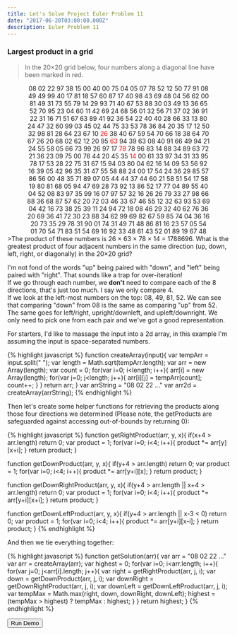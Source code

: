 ```yaml
---
title: Let's Solve Project Euler Problem 11
date: "2017-06-20T03:00:00.000Z"
description: Euler Problem 11
---
```

<style>
  .number-block{
    text-align: center;
  }
  .red{
    color: red;
  }
  #example-anchor span{
    margin: 5px
  }

  .current{
    background: yellow;
  }

  .highest{
    background: green;
  }
</style>


### Largest product in a grid
>In the 20×20 grid below, four numbers along a diagonal line have been marked in red.<br/>
<div class="number-block">
08 02 22 97 38 15 00 40 00 75 04 05 07 78 52 12 50 77 91 08<br/>
49 49 99 40 17 81 18 57 60 87 17 40 98 43 69 48 04 56 62 00<br/>
81 49 31 73 55 79 14 29 93 71 40 67 53 88 30 03 49 13 36 65<br/>
52 70 95 23 04 60 11 42 69 24 68 56 01 32 56 71 37 02 36 91<br/>
22 31 16 71 51 67 63 89 41 92 36 54 22 40 40 28 66 33 13 80<br/>
24 47 32 60 99 03 45 02 44 75 33 53 78 36 84 20 35 17 12 50<br/>
32 98 81 28 64 23 67 10 <span class="red">26</span> 38 40 67 59 54 70 66 18 38 64 70<br/>
67 26 20 68 02 62 12 20 95 <span class="red">63</span> 94 39 63 08 40 91 66 49 94 21<br/>
24 55 58 05 66 73 99 26 97 17 <span class="red">78</span> 78 96 83 14 88 34 89 63 72<br/>
21 36 23 09 75 00 76 44 20 45 35 <span class="red">14</span> 00 61 33 97 34 31 33 95<br/>
78 17 53 28 22 75 31 67 15 94 03 80 04 62 16 14 09 53 56 92<br/>
16 39 05 42 96 35 31 47 55 58 88 24 00 17 54 24 36 29 85 57<br/>
86 56 00 48 35 71 89 07 05 44 44 37 44 60 21 58 51 54 17 58<br/>
19 80 81 68 05 94 47 69 28 73 92 13 86 52 17 77 04 89 55 40<br/>
04 52 08 83 97 35 99 16 07 97 57 32 16 26 26 79 33 27 98 66<br/>
88 36 68 87 57 62 20 72 03 46 33 67 46 55 12 32 63 93 53 69<br/>
04 42 16 73 38 25 39 11 24 94 72 18 08 46 29 32 40 62 76 36<br/>
20 69 36 41 72 30 23 88 34 62 99 69 82 67 59 85 74 04 36 16<br/>
20 73 35 29 78 31 90 01 74 31 49 71 48 86 81 16 23 57 05 54<br/>
01 70 54 71 83 51 54 69 16 92 33 48 61 43 52 01 89 19 67 48<br/>
</div>
>The product of these numbers is 26 × 63 × 78 × 14 = 1788696.
What is the greatest product of four adjacent numbers in the same direction (up, down, left, right, or diagonally) in the 20×20 grid?

I'm not fond of the words "up" being paired with "down", and "left" being paired with "right". That sounds like a trap for over-iteration!<br/>
If we go through each number, we **don't** need to compare each of the 8 directions, that's just too much. I say we only compare 4.<br/>
If we look at the left-most numbers on the top: 08, 49, 81, 52. We can see that comparing "down" from 08 is the same as comparing "up" from 52. The same goes for left/right, upright/downleft, and upleft/downright. We only need to pick one from each pair and we've got a good representation.

For starters, I'd like to massage the input into a 2d array, in this example I'm assuming the input is space-separated numbers.

{% highlight javascript %}
  function createArray(input){
    var tempArr = input.split(" ");
    var length = Math.sqrt(tempArr.length);
    var arr = new Array(length);
    var count = 0;
    for(var i=0; i<length; i++){
      arr[i] = new Array(length);
      for(var j=0; j<length; j++){
        arr[i][j] = tempArr[count];
        count++;
      }
    }
    return arr;
  }
  var arrString = "08 02 22 ..."
  var arr2d = createArray(arrString);
{% endhighlight %}

Then let's create some helper functions for retrieving the products along those four directions we determined (Please note, the getProducts are safeguarded against accessing out-of-bounds by returning 0):

{% highlight javascript %}
  function getRightProduct(arr, y, x){
    if(x+4 > arr.length)
      return 0;
    var product = 1;
    for(var i=0; i<4; i++){
      product *= arr[y][x+i];
    }
    return product;
  }

  function getDownProduct(arr, y, x){
    if(y+4 > arr.length)
      return 0;
    var product = 1;
    for(var i=0; i<4; i++){
      product *= arr[y+i][x];
    }
    return product;
  }

  function getDownRightProduct(arr, y, x){
    if(y+4 > arr.length || x+4 > arr.length)
      return 0;
    var product = 1;
    for(var i=0; i<4; i++){
      product *= arr[y+i][x+i];
    }
    return product;
  }

  function getDownLeftProduct(arr, y, x){
    if(y+4 > arr.length || x-3 < 0)
      return 0;
    var product = 1;
    for(var i=0; i<4; i++){
      product *= arr[y+i][x-i];
    }
    return product;
  }
{% endhighlight %}

And then we tie everything together:

{% highlight javascript %}
  function getSolution(arr){
    var arr = "08 02 22 ..."
    var arr = createArray(arr);
    var highest = 0;
    for(var i=0; i<arr.length; i++){
      for(var j=0; j<arr[i].length; j++){
        var right = getRightProduct(arr, j, i);
        var down = getDownProduct(arr, j, i);
        var downRight = getDownRightProduct(arr, j, i);
        var downLeft = getDownLeftProduct(arr, j, i);
        var tempMax = Math.max(right, down, downRight, downLeft);
        highest = (tempMax > highest) ? tempMax : highest;
      }
    }
    return highest;
  }
{% endhighlight %}

<div id="example-anchor" class="number-block"></div>
<div id="current-anchor"></div>
<div id="highest-anchor"></div>
<button id="run-demo">Run Demo</button>

<script>
  function getRightProduct(arr, y, x){
    if(x+4 > arr.length)
      return 0;
    var product = 1;
    for(var i=0; i<4; i++){
      product *= arr[y][x+i];
    }
    return product;
  }

  function getDownProduct(arr, y, x){
    if(y+4 > arr.length)
      return 0;
    var product = 1;
    for(var i=0; i<4; i++){
      product *= arr[y+i][x];
    }
    return product;
  }

  function getDownRightProduct(arr, y, x){
    if(y+4 > arr.length || x+4 > arr.length)
      return 0;
    var product = 1;
    for(var i=0; i<4; i++){
      product *= arr[y+i][x+i];
    }
    return product;
  }

  function getDownLeftProduct(arr, y, x){
    if(y+4 > arr.length || x-3 < 0)
      return 0;
    var product = 1;
    for(var i=0; i<4; i++){
      product *= arr[y+i][x-i];
    }
    return product;
  }
  function createArray(input){
    var tempArr = input.split(" ");
    var length = Math.sqrt(tempArr.length);
    var arr = new Array(length);
    var count = 0;
    for(var i=0; i<length; i++){
      arr[i] = new Array(length);
      for(var j=0; j<length; j++){
        arr[i][j] = tempArr[count];
        count++;
      }
    }
    return arr;
  }

  var input = "08 02 22 97 38 15 00 40 00 75 04 05 07 78 52 12 50 77 91 08 49 49 99 40 17 81 18 57 60 87 17 40 98 43 69 48 04 56 62 00 81 49 31 73 55 79 14 29 93 71 40 67 53 88 30 03 49 13 36 65 52 70 95 23 04 60 11 42 69 24 68 56 01 32 56 71 37 02 36 91 22 31 16 71 51 67 63 89 41 92 36 54 22 40 40 28 66 33 13 80 24 47 32 60 99 03 45 02 44 75 33 53 78 36 84 20 35 17 12 50 32 98 81 28 64 23 67 10 26 38 40 67 59 54 70 66 18 38 64 70 67 26 20 68 02 62 12 20 95 63 94 39 63 08 40 91 66 49 94 21 24 55 58 05 66 73 99 26 97 17 78 78 96 83 14 88 34 89 63 72 21 36 23 09 75 00 76 44 20 45 35 14 00 61 33 97 34 31 33 95 78 17 53 28 22 75 31 67 15 94 03 80 04 62 16 14 09 53 56 92 16 39 05 42 96 35 31 47 55 58 88 24 00 17 54 24 36 29 85 57 86 56 00 48 35 71 89 07 05 44 44 37 44 60 21 58 51 54 17 58 19 80 81 68 05 94 47 69 28 73 92 13 86 52 17 77 04 89 55 40 04 52 08 83 97 35 99 16 07 97 57 32 16 26 26 79 33 27 98 66 88 36 68 87 57 62 20 72 03 46 33 67 46 55 12 32 63 93 53 69 04 42 16 73 38 25 39 11 24 94 72 18 08 46 29 32 40 62 76 36 20 69 36 41 72 30 23 88 34 62 99 69 82 67 59 85 74 04 36 16 20 73 35 29 78 31 90 01 74 31 49 71 48 86 81 16 23 57 05 54 01 70 54 71 83 51 54 69 16 92 33 48 61 43 52 01 89 19 67 48"
  var newArr = createArray(input);
  var target = document.getElementById("example-anchor");
  var row;
  for(var i=0; i<newArr.length; i++){
    row = document.createElement("div");
    row.setAttribute('class', 'row');
    target.append(row);
    var elem;
    for(var j=0; j<newArr[i].length; j++){
      elem = document.createElement("span");
      elem.setAttribute('id', 'num-'+i+"-"+j);
      elem.textContent = newArr[i][j];
      row.append(elem);
    }
  }
  function runDemo(){
    var anchor = document.getElementById("example-anchor");
    var currentValue = document.getElementById("current-anchor");
    var highest = document.getElementById("highest-anchor");
    var input = "08 02 22 97 38 15 00 40 00 75 04 05 07 78 52 12 50 77 91 08 49 49 99 40 17 81 18 57 60 87 17 40 98 43 69 48 04 56 62 00 81 49 31 73 55 79 14 29 93 71 40 67 53 88 30 03 49 13 36 65 52 70 95 23 04 60 11 42 69 24 68 56 01 32 56 71 37 02 36 91 22 31 16 71 51 67 63 89 41 92 36 54 22 40 40 28 66 33 13 80 24 47 32 60 99 03 45 02 44 75 33 53 78 36 84 20 35 17 12 50 32 98 81 28 64 23 67 10 26 38 40 67 59 54 70 66 18 38 64 70 67 26 20 68 02 62 12 20 95 63 94 39 63 08 40 91 66 49 94 21 24 55 58 05 66 73 99 26 97 17 78 78 96 83 14 88 34 89 63 72 21 36 23 09 75 00 76 44 20 45 35 14 00 61 33 97 34 31 33 95 78 17 53 28 22 75 31 67 15 94 03 80 04 62 16 14 09 53 56 92 16 39 05 42 96 35 31 47 55 58 88 24 00 17 54 24 36 29 85 57 86 56 00 48 35 71 89 07 05 44 44 37 44 60 21 58 51 54 17 58 19 80 81 68 05 94 47 69 28 73 92 13 86 52 17 77 04 89 55 40 04 52 08 83 97 35 99 16 07 97 57 32 16 26 26 79 33 27 98 66 88 36 68 87 57 62 20 72 03 46 33 67 46 55 12 32 63 93 53 69 04 42 16 73 38 25 39 11 24 94 72 18 08 46 29 32 40 62 76 36 20 69 36 41 72 30 23 88 34 62 99 69 82 67 59 85 74 04 36 16 20 73 35 29 78 31 90 01 74 31 49 71 48 86 81 16 23 57 05 54 01 70 54 71 83 51 54 69 16 92 33 48 61 43 52 01 89 19 67 48"
    var arr = createArray(input);
    var highest = 0;
    var timer = 0;
    for(var i=0; i<arr.length; i++){
      for(var j=0; j<arr[i].length; j++){
        (function(i,j,timer){
          setTimeout(function(){
              var currentClasses = document.getElementsByClassName("current");
              while(currentClasses.length > 0){
                currentClasses.item(0).classList.remove("current");
              }
              document.getElementById("num-"+i+"-"+j).classList.add("current");
              var right = getRightProduct(arr, j, i);
              var down = getDownProduct(arr, j, i);
              var downRight = getDownRightProduct(arr, j, i);
              var downLeft = getDownLeftProduct(arr, j, i);
              document.getElementById("current-anchor").innerHTML = "right:"+right+"<br/>"+
                                                                    "down:"+down+"<br/>"+
                                                                    "downRight:"+downRight+"<br/>"+
                                                                    "downLeft:"+downLeft
              var tempMax = Math.max(right, down, downRight, downLeft);
              if(tempMax > highest){
                var highestClasses = document.getElementsByClassName("highest");
                while(highestClasses.length > 0){
                  highestClasses.item(0).classList.remove("highest");
                }
                document.getElementById("num-"+i+"-"+j).classList.add("highest");
                switch(tempMax){
                  case right:
                    document.getElementById("num-"+i+"-"+(j+1)).classList.add("highest");
                    document.getElementById("num-"+i+"-"+(j+2)).classList.add("highest");
                    document.getElementById("num-"+i+"-"+(j+3)).classList.add("highest");
                    break;
                  case down:
                    document.getElementById("num-"+(i+1)+"-"+j).classList.add("highest");
                    document.getElementById("num-"+(i+2)+"-"+j).classList.add("highest");
                    document.getElementById("num-"+(i+3)+"-"+j).classList.add("highest");
                    break;
                  case downRight:
                    document.getElementById("num-"+(i+1)+"-"+(j+1)).classList.add("highest");
                    document.getElementById("num-"+(i+2)+"-"+(j+2)).classList.add("highest");
                    document.getElementById("num-"+(i+3)+"-"+(j+3)).classList.add("highest");
                    break;
                  case downLeft:
                    document.getElementById("num-"+(i+1)+"-"+(j-1)).classList.add("highest");
                    document.getElementById("num-"+(i+2)+"-"+(j-2)).classList.add("highest");
                    document.getElementById("num-"+(i+3)+"-"+(j- 3)).classList.add("highest");
                    break;
                }
                document.getElementById("highest-anchor").innerHTML = "Highest:"+tempMax;
              }
              highest = (tempMax > highest) ? tempMax : highest;
            }, timer)
          })(i,j,timer)
        timer += 100;
      }
    }
    setTimeout(function(){
        var currentClasses = document.getElementsByClassName("current");
        while(currentClasses.length > 0){
          currentClasses.item(0).classList.remove("current");
        }
      }, timer+50)
    return highest;
  }
  document.getElementById("run-demo").onclick = runDemo;
</script>
